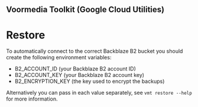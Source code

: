 ## Voormedia Toolkit (Google Cloud Utilities)

# Restore
To automatically connect to the correct Backblaze B2 bucket you should create the following environment variables:

- B2_ACCOUNT_ID (your Backblaze B2 account ID)
- B2_ACCOUNT_KEY (your Backblaze B2 account key)
- B2_ENCRYPTION_KEY (the key used to encrypt the backups)

Alternatively you can pass in each value separately, see `vmt restore --help` for more information.
